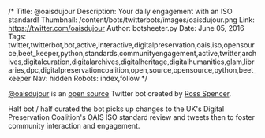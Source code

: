 /*
Title: @oaisdujour
Description: Your daily engagement with an ISO standard!
Thumbnail: /content/bots/twitterbots/images/oaisdujour.png
Link: https://twitter.com/oaisdujour
Author: botsheeter.py
Date: June 05, 2016
Tags: twitter,twitterbot,bot,active,interactive,digitalpreservation,oais,iso,opensource,beet_keeper,python,standards,communityengagement,active,twitter,archives,digitalcuration,digitalarchives,digitalheritage,digitalhumanities,glam,libraries,dpc,digitalpreservationcoalition,open,source,opensource,python,beet_keeper
Nav: hidden
Robots: index,follow
*/

[@oaisdujour](https://twitter.com/oaisdujour) is an [open source](https://github.com/exponential-decay/oais-du-jour) Twitter bot created by [Ross Spencer](https://twitter.com/beet_keeper).

Half bot / half curated the bot picks up changes to the UK's Digital Preservation Coalition's OAIS ISO standard review and tweets then to foster community interaction and engagement.

